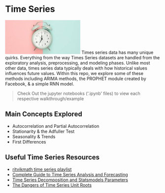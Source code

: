 # Time Series
<img src='images/time.jpg'>
Times series data has many unique quirks. Everything from the way Times Series datasets are handled from the exploratory analysis, preprocessing, and modeling phases. 
Unlike most other data, times series data typically deals with how historical values influences future values.
Within this repo, we explore some of these methods including ARIMA methods, the PROPHET module created by Facebook, & a simple RNN model.

> Check Out the jupyter notebooks ('.ipynb' files) to view each respective walkthrough/example

## Main Concepts Explored
* Autocorrelation and Partial Autocorrelation
* Stationarity & the Adfuller Test
* Seasonality & Trends
* First Differences

## Useful Time Series Resources
* [ritvikmath time series playlist](https://www.youtube.com/watch?v=ZoJ2OctrFLA&list=PLvcbYUQ5t0UHOLnBzl46_Q6QKtFgfMGc3)
* [Complete Guide to Time Series Analysis and Forecasting](https://towardsdatascience.com/the-complete-guide-to-time-series-analysis-and-forecasting-70d476bfe775?utm_source=pocket_mylist)
* [Time Series Decomposition and Statsmodels Parameters](https://towardsdatascience.com/time-series-decomposition-and-statsmodels-parameters-69e54d035453)
* [The Dangers of Time Series Unit Roots](https://spuriousregression.com/the-dangers-of-time-series-unit-roots/?utm_source=pocket_mylist)
